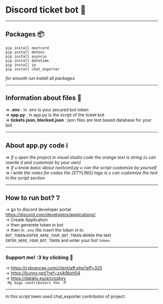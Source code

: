 # Discord ticket bot 🎫
---
## Packages 📦
```
pip install nextcord
pip install dotenv
pip install asyncio
pip install datetime
pip install io
pip install chat_exporter
```
*for smooth run install all packages*

---
## Information about files 📕
=> **.env** : in .env is your secured bot token <br/>
=> **app.py** : in app.py is the script of the ticket bot <br/>
=> **tickets.json, blocked.json** : json files are text based database for your bot <br/>

---
## About app.py code ℹ️
=> *If u open the project in visual studio code the orange text is string (u can rewrite it and customize by your own)* <br/>
=> *If u know basic about nextcord.py u can the script customize by yourself* <br/> 
=> *i write the notes for codes the [STYLING] tags is u can customize the text in the script section* <br/>

---
## How to run bot? ❔
->  go to discord developer portal https://discord.com/developers/applications/ <br>
-> Create Application <br>
-> then generete token in bot <br>
-> then in `.env`  file insert the token in to ` BOT_TOKEN=ENTER_HERE_YOUR_BOT_TOKEN`  delete the text `ENTER_HERE_YOUR_BOT_TOKEN` and enter your bot `token` <br>


---
### Support me! :3 by clicking 🍵
-> https://cybrancee.com/client/aff.php?aff=325 <br/>
-> https://bunny.net/?ref=zxjk9bxh54 <br/>
->  https://datalix.eu/a/crosbyy 	<br/>
` My bigs contributors thx :P` 

 ---
 In this script been used chat_exporter contributor of project.
